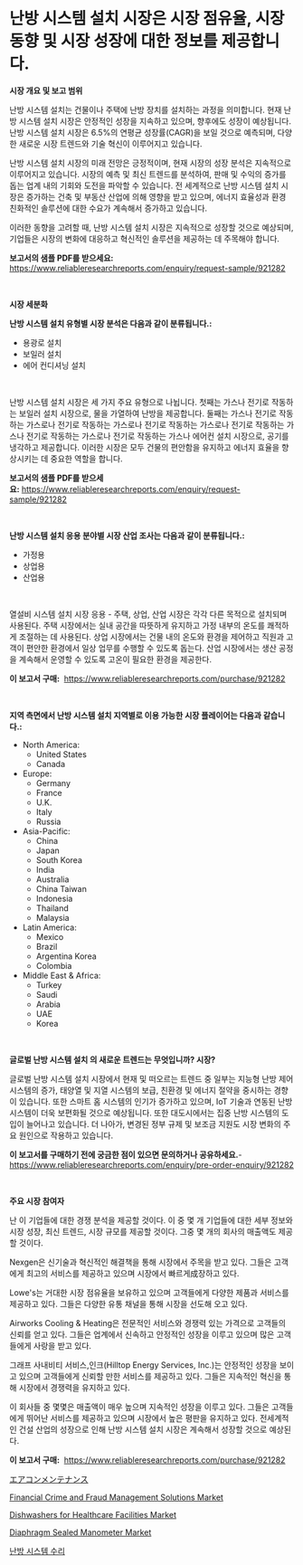 <p><h1>난방 시스템 설치 시장은 시장 점유율, 시장 동향 및 시장 성장에 대한 정보를 제공합니다.</h1></p><p><strong>시장 개요 및 보고 범위</strong></p>
<p><p>난방 시스템 설치는 건물이나 주택에 난방 장치를 설치하는 과정을 의미합니다. 현재 난방 시스템 설치 시장은 안정적인 성장을 지속하고 있으며, 향후에도 성장이 예상됩니다. 난방 시스템 설치 시장은 6.5%의 연평균 성장률(CAGR)을 보일 것으로 예측되며, 다양한 새로운 시장 트렌드와 기술 혁신이 이루어지고 있습니다.</p><p>난방 시스템 설치 시장의 미래 전망은 긍정적이며, 현재 시장의 성장 분석은 지속적으로 이루어지고 있습니다. 시장의 예측 및 최신 트렌드를 분석하여, 판매 및 수익의 증가를 돕는 업계 내의 기회와 도전을 파악할 수 있습니다. 전 세계적으로 난방 시스템 설치 시장은 증가하는 건축 및 부동산 산업에 의해 영향을 받고 있으며, 에너지 효율성과 환경 친화적인 솔루션에 대한 수요가 계속해서 증가하고 있습니다.</p><p>이러한 동향을 고려할 때, 난방 시스템 설치 시장은 지속적으로 성장할 것으로 예상되며, 기업들은 시장의 변화에 대응하고 혁신적인 솔루션을 제공하는 데 주목해야 합니다.</p></p>
<p><strong>보고서의 샘플 PDF를 받으세요:</strong> <a href="https://www.reliableresearchreports.com/enquiry/request-sample/921282">https://www.reliableresearchreports.com/enquiry/request-sample/921282</a></p>
<p>&nbsp;</p>
<p><strong>시장 세분화</strong></p>
<p><strong>난방 시스템 설치 유형별 시장 분석은 다음과 같이 분류됩니다.:</strong></p>
<p><ul><li>용광로 설치</li><li>보일러 설치</li><li>에어 컨디셔닝 설치</li></ul></p>
<p>&nbsp;</p>
<p><p>난방 시스템 설치 시장은 세 가지 주요 유형으로 나뉩니다. 첫째는 가스나 전기로 작동하는 보일러 설치 시장으로, 물을 가열하여 난방을 제공합니다. 둘째는 가스나 전기로 작동하는 가스로나 전기로 작동하는 가스로나 전기로 작동하는 가스로나 전기로 작동하는 가스나 전기로 작동하는 가스로나 전기로 작동하는 가스나 에어컨 설치 시장으로, 공기를 냉각하고 제공합니다. 이러한 시장은 모두 건물의 편안함을 유지하고 에너지 효율을 향상시키는 데 중요한 역할을 합니다.</p></p>
<p><strong>보고서의 샘플 PDF를 받으세요:</strong>&nbsp;<a href="https://www.reliableresearchreports.com/enquiry/request-sample/921282">https://www.reliableresearchreports.com/enquiry/request-sample/921282</a></p>
<p>&nbsp;</p>
<p><strong> 난방 시스템 설치 응용 분야별 시장 산업 조사는 다음과 같이 분류됩니다.:</strong></p>
<p><ul><li>가정용</li><li>상업용</li><li>산업용</li></ul></p>
<p>&nbsp;</p>
<p><p>열설비 시스템 설치 시장 응용 - 주택, 상업, 산업 시장은 각각 다른 목적으로 설치되며 사용된다. 주택 시장에서는 실내 공간을 따뜻하게 유지하고 가정 내부의 온도를 쾌적하게 조절하는 데 사용된다. 상업 시장에서는 건물 내의 온도와 환경을 제어하고 직원과 고객이 편안한 환경에서 일상 업무를 수행할 수 있도록 돕는다. 산업 시장에서는 생산 공정을 계속해서 운영할 수 있도록 고온이 필요한 환경을 제공한다.</p></p>
<p><strong>이 보고서 구매:</strong>&nbsp; <a href="https://www.reliableresearchreports.com/purchase/921282">https://www.reliableresearchreports.com/purchase/921282</a></p>
<p>&nbsp;</p>
<p><strong>지역 측면에서 난방 시스템 설치 지역별로 이용 가능한 시장 플레이어는 다음과 같습니다.:</strong></p>
<p><ul>
    <li>
        North America:
        <ul>
            <li>United States</li>
            <li>Canada</li>
        </ul>
    </li>
    <li>
        Europe:
        <ul>
            <li>Germany</li>
            <li>France</li>
            <li>U.K.</li>
            <li>Italy</li>
            <li>Russia</li>
        </ul>
    </li>
    <li>
        Asia-Pacific:
        <ul>
            <li>China</li>
            <li>Japan</li>
            <li>South Korea</li>
            <li>India</li>
            <li>Australia</li>
            <li>China Taiwan</li>
            <li>Indonesia</li>
            <li>Thailand</li>
            <li>Malaysia</li>
        </ul>
    </li>
    <li>
        Latin America:
        <ul>
            <li>Mexico</li>
            <li>Brazil</li>
            <li>Argentina Korea</li>
            <li>Colombia</li>
        </ul>
    </li>
    <li>
        Middle East & Africa:
        <ul>
            <li>Turkey</li>
            <li>Saudi</li>
            <li>Arabia</li>
            <li>UAE</li>
            <li>Korea</li>
        </ul>
    </li>
    </ul></p>
<p>&nbsp;</p>
<p><strong>글로벌 난방 시스템 설치 의 새로운 트렌드는 무엇입니까? 시장?</strong></p>
<p><p>글로벌 난방 시스템 설치 시장에서 현재 및 떠오르는 트렌드 중 일부는 지능형 난방 제어 시스템의 증가, 태양열 및 지열 시스템의 보급, 친환경 및 에너지 절약을 중시하는 경향이 있습니다. 또한 스마트 홈 시스템의 인기가 증가하고 있으며, IoT 기술과 연동된 난방 시스템이 더욱 보편화될 것으로 예상됩니다. 또한 대도시에서는 집중 난방 시스템의 도입이 늘어나고 있습니다. 더 나아가, 변경된 정부 규제 및 보조금 지원도 시장 변화의 주요 원인으로 작용하고 있습니다.</p></p>
<p><strong>이 보고서를 구매하기 전에 궁금한 점이 있으면 문의하거나 공유하세요.</strong>- <a href="https://www.reliableresearchreports.com/enquiry/pre-order-enquiry/921282">https://www.reliableresearchreports.com/enquiry/pre-order-enquiry/921282</a></p>
<p>&nbsp;</p>
<p><strong>주요 시장 참여자</strong></p>
<p><p>난 이 기업들에 대한 경쟁 분석을 제공할 것이다. 이 중 몇 개 기업들에 대한 세부 정보와 시장 성장, 최신 트렌드, 시장 규모를 제공할 것이다. 그중 몇 개의 회사의 매출액도 제공할 것이다.</p><p>Nexgen은 신기술과 혁신적인 해결책을 통해 시장에서 주목을 받고 있다. 그들은 고객에게 최고의 서비스를 제공하고 있으며 시장에서 빠르게成장하고 있다.</p><p>Lowe's는 거대한 시장 점유율을 보유하고 있으며 고객들에게 다양한 제품과 서비스를 제공하고 있다. 그들은 다양한 유통 채널을 통해 시장을 선도해 오고 있다.</p><p>Airworks Cooling & Heating은 전문적인 서비스와 경쟁력 있는 가격으로 고객들의 신뢰를 얻고 있다. 그들은 업계에서 신속하고 안정적인 성장을 이루고 있으며 많은 고객들에게 사랑을 받고 있다.</p><p>그래프 사내비티 서비스,인크(Hilltop Energy Services, Inc.)는 안정적인 성장을 보이고 있으며 고객들에게 신뢰할 만한 서비스를 제공하고 있다. 그들은 지속적인 혁신을 통해 시장에서 경쟁력을 유지하고 있다.</p><p>이 회사들 중 몇몇은 매출액이 매우 높으며 지속적인 성장을 이루고 있다. 그들은 고객들에게 뛰어난 서비스를 제공하고 있으며 시장에서 높은 평판을 유지하고 있다. 전세계적인 건설 산업의 성장으로 인해 난방 시스템 설치 시장은 계속해서 성장할 것으로 예상된다.</p></p>
<p><strong>이 보고서 구매:</strong>&nbsp;&nbsp;<a href="https://www.reliableresearchreports.com/purchase/921282">https://www.reliableresearchreports.com/purchase/921282</a></p>
<p><p><a href="https://github.com/mohamedbakry57/Market-Research-Report-List-2/blob/main/7812162182099.md">エアコンメンテナンス</a></p><p><a href="https://github.com/WillieWoodard/Market-Research-Report-List-3/blob/main/financial-crime-and-fraud-management-solutions-market.md">Financial Crime and Fraud Management Solutions Market</a></p><p><a href="https://issuu.com/reportprime-2/docs/dishwashers-for-healthcare-facilities-market-size-">Dishwashers for Healthcare Facilities Market</a></p><p><a href="https://issuu.com/reportprime-2/docs/diaphragm-sealed-manometer-market-size-2030.pptx">Diaphragm Sealed Manometer Market</a></p><p><a href="https://github.com/sougarounis/Market-Research-Report-List-2/blob/main/7545799182096.md">난방 시스템 수리</a></p></p>

